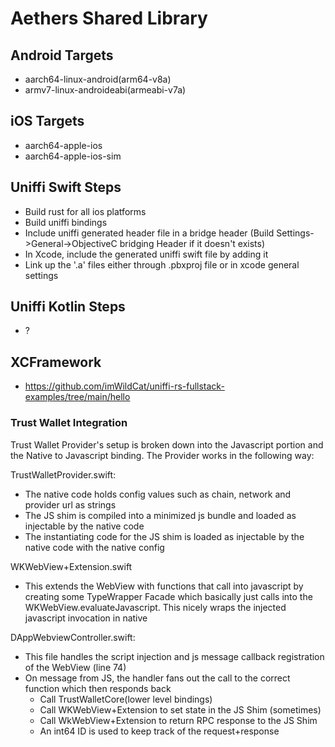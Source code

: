 # Aethers Shared Library

## Android Targets 
- aarch64-linux-android(arm64-v8a)
- armv7-linux-androideabi(armeabi-v7a) 

## iOS Targets
- aarch64-apple-ios
- aarch64-apple-ios-sim

## Uniffi Swift Steps
- Build rust for all ios platforms
- Build uniffi bindings
- Include uniffi generated header file in a bridge header 
(Build Settings->General->ObjectiveC bridging Header if it doesn't exists)
- In Xcode, include the generated uniffi swift file by adding it
- Link up the '.a' files either through .pbxproj file or in xcode general settings

## Uniffi Kotlin Steps
- ?

## XCFramework 
- https://github.com/imWildCat/uniffi-rs-fullstack-examples/tree/main/hello

### Trust Wallet Integration
Trust Wallet Provider's setup is broken down into the Javascript portion and the Native to Javascript
binding.  The Provider works in the following way:

TrustWalletProvider.swift:
- The native code holds config values such as chain, network and provider url as strings
- The JS shim is compiled into a minimized js bundle and loaded as injectable by the native code
- The instantiating code for the JS shim is loaded as injectable by the native code with the native config

WKWebView+Extension.swift
- This extends the WebView with functions that call into javascript by creating some TypeWrapper
Facade which basically just calls into the WKWebView.evaluateJavascript.  This nicely wraps the
injected javascript invocation in native 

DAppWebviewController.swift:
- This file handles the script injection and js message callback registration of the WebView (line 74)
- On message from JS, the handler fans out the call to the correct function which then responds back
    - Call TrustWalletCore(lower level bindings)
    - Call WKWebView+Extension to set state in the JS Shim (sometimes)
    - Call WkWebView+Extension to return RPC response to the JS Shim
    - An int64 ID is used to keep track of the request+response

